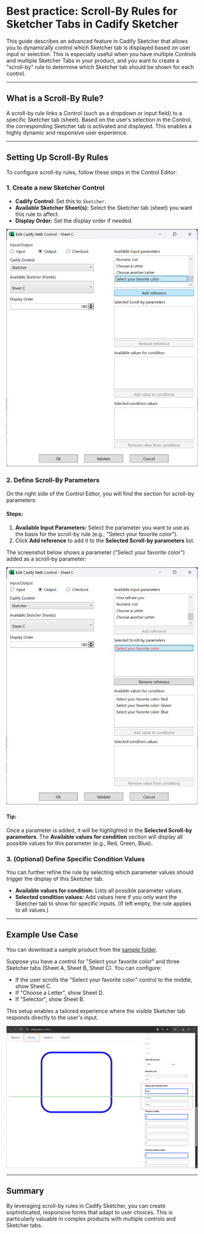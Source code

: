 # Best practice: Scroll-By Rules for Sketcher Tabs in Cadify Sketcher

This guide describes an advanced feature in Cadify Sketcher that allows you to dynamically control which Sketcher tab is displayed based on user input or selection. This is especially useful when you have multiple Controls and multiple Sketcher Tabs in your product, and you want to create a "scroll-by" rule to determine which Sketcher tab should be shown for each control.

---

## What is a Scroll-By Rule?

A scroll-by rule links a Control (such as a dropdown or input field) to a specific Sketcher tab (sheet). Based on the user’s selection in the Control, the corresponding Sketcher tab is activated and displayed. This enables a highly dynamic and responsive user experience.

---

## Setting Up Scroll-By Rules

To configure scroll-by rules, follow these steps in the Control Editor:

### 1. Create a new Sketcher Control

- **Cadify Control:** Set this to `Sketcher`.
- **Available Sketcher Sheet(s):** Select the Sketcher tab (sheet) you want this rule to affect.
- **Display Order:** Set the display order if needed.

<img src="https://raw.githubusercontent.com/Cadify/Cadify-User-Manual/main/docs/cadify/sketcher/images/addsketcherscrollby.png" alt="AddSketcher">

### 2. Define Scroll-By Parameters

On the right side of the Control Editor, you will find the section for scroll-by parameters:

#### Steps:
1. **Available Input Parameters:** Select the parameter you want to use as the basis for the scroll-by rule (e.g., "Select your favorite color").
2. Click **Add reference** to add it to the **Selected Scroll-by parameters** list.

The screenshot below shows a parameter ("Select your favorite color") added as a scroll-by parameter:

<img src="https://raw.githubusercontent.com/Cadify/Cadify-User-Manual/main/docs/cadify/sketcher/images/addedscrollby.png" alt="AddedScrollBy">

#### Tip:
Once a parameter is added, it will be highlighted in the **Selected Scroll-by parameters**. The **Available values for condition** section will display all possible values for this parameter (e.g., Red, Green, Blue).

### 3. (Optional) Define Specific Condition Values

You can further refine the rule by selecting which parameter values should trigger the display of this Sketcher tab.

- **Available values for condition:** Lists all possible parameter values.
- **Selected condition values:** Add values here if you only want the Sketcher tab to show for specific inputs. (If left empty, the rule applies to all values.)

---

## Example Use Case

You can download a sample product from the [sample folder](https://github.com/Cadify/Cadify-User-Manual/tree/main/samples/ScrollBy).

Suppose you have a control for "Select your favorite color" and three Sketcher tabs (Sheet A, Sheet B, Sheet C). You can configure:

- If the user scrolls the "Select your favorite color" control to the middle, show Sheet C.
- If "Choose a Letter", show Sheet D.
- If "Selector", show Sheet B.

This setup enables a tailored experience where the visible Sketcher tab responds directly to the user's input.

<img src="https://raw.githubusercontent.com/Cadify/Cadify-User-Manual/main/docs/cadify/sketcher/images/ScrollByActivation.png" alt="ScrollByActivation">

---

## Summary

By leveraging scroll-by rules in Cadify Sketcher, you can create sophisticated, responsive forms that adapt to user choices. This is particularly valuable in complex products with multiple controls and Sketcher tabs.


